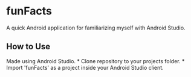 # funFacts
   A quick Android application for familiarizing myself with Android Studio.

## How to Use
   Made using Android Studio.
    * Clone repository to your projects folder.
    * Import 'funFacts' as a project inside your Android Studio client.
